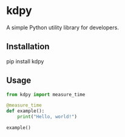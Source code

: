 # kdpy

A simple Python utility library for developers.

## Installation

pip install kdpy

## Usage

```python
from kdpy import measure_time

@measure_time
def example():
    print("Hello, world!")

example()
```
